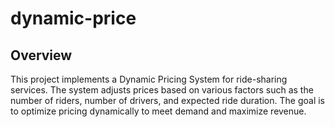 # dynamic-price

## Overview

This project implements a Dynamic Pricing System for ride-sharing services. The system adjusts prices based on various factors such as the number of riders, number of drivers, and expected ride duration. The goal is to optimize pricing dynamically to meet demand and maximize revenue.
